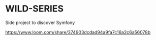 # WILD-SERIES
Side project to discover Symfony

https://www.loom.com/share/374903dcdad94a9fa7c16a2c6a56078b
